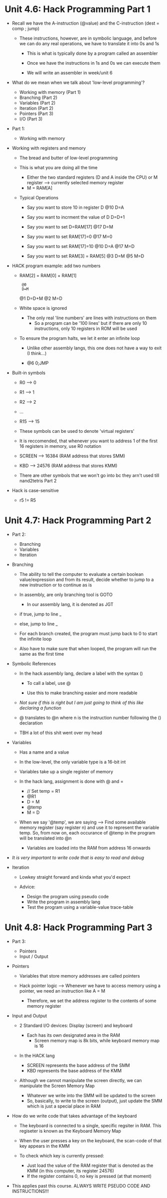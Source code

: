 # Unit 4.6: Hack Programming Part 1


* Recall we have the A-instruction (@value) and the C-instruction (dest = comp ; jump)

	- These instructions, however, are in symbolic language, and before we can do any real operations, we have to translate it into
	  0s and 1s
		- This is what is typically done by a program called an assembler
		- Once we have the instructions in 1s and 0s we can execute them

		- We will write an assembler in week/unit 6


* What do we mean when we talk about 'low-level programming'?

	- Working with memory (Part 1)
	- Branching	      (Part 2)
	- Variables	      (Part 2)
	- Iteration           (Part 2)
	- Pointers            (Part 3)
	- I/O		      (Part 3)


* Part 1:
	- Working with memory


* Working with registers and memory
	- The bread and butter of low-level programming

	- This is what you are doing all the time
		- Either the two standard registers (D and A inside the CPU) or M register --> currently selected memory register
		- M = RAM[A]


	- Typical Operations	
		- Say you want to store 10 in register D
		@10
		D=A

		- Say you want to incrment the value of D
		D=D+1

		- Say you want to set D=RAM[17]
		@17
		D=M

		- Say you want to set RAM[17]=0
		@17
		M=0

		- Say you want to set RAM[17]=10
		@10
		D=A
                @17
		M=D


		- Say you want to set RAM[3] = RAM[5]
		@3
		D=M
		@5
		M=D



* HACK program example: add two numbers

	- RAM[2] = RAM[0] + RAM[1]

           @0
           D=M
	   @1
	   D=D+M
           @2
           M=D


	- White space is ignored
		- The only real 'line numbers' are lines with instructions on them
			- So a program can be '100 lines' but if there are only 10 instructions, only 10 registers in ROM will be used



	- To ensure the program halts, we let it enter an infinite loop	
		- Unlike other assembly langs, this one does not have a way to exit (I think...)

		- @6
		  0;JMP




* Built-in symbols

	- R0 --> 0
	- R1 --> 1
	- R2 --> 2 
	- ...
	- R15 --> 15

	- These symbols can be used to denote 'virtual registers'
	- It is reccomended, that whenever you want to address 1 of the first 16 registers in memory, use R0 notation



	- SCREEN --> 16384 (RAM address that stores SMM)
	- KBD --> 24576 (RAM address that stores KMM)

	- There are other symbols that we won't go into bc they arn't used till nand2tetris Part 2


* Hack is case-sensitive
	- r5 != R5




# Unit 4.7: Hack Programming Part 2

* Part 2:
	- Branching
	- Variables
	- Iteration



* Branching
	- The ability to tell the computer to evaluate a certain boolean value/expression and from its result, decide whether to jump
	  to a new instruction or to continue as is

	- In assembly, are only branching tool is GOTO
		- In our assembly lang, it is denoted as JGT

	- if true, jump to line _
	- else, jump to line _

	- For each branch created, the program must jump back to 0 to start the infinite loop
	- Also have to make sure that when looped, the program will run the same as the first time 


* Symbolic References
	- In the hack assembly lang, declare a label with the syntax (<LABEL>)
		- To call a label, use @<LABEL>

		- Use this to make branching easier and more readable


	- *Not sure if this is right but I am just going to think of this like declaring a function*


	- @<LABEL> translates to @n where n is the instruction number following the (<LABEL>) declaration 

	- TBH a lot of this shit went over my head




* Variables
	- Has a name and a value

	- In the low-level, the only variable type is a 16-bit int

	- Variables take up a single register of memory

	- In the hack lang, assignment is done with @ and =

		- // Set temp = R1
		- @R1
		- D = M
		- @temp
		- M = D
	

	- When we say '@temp', we are saying --> Find some available memory register (say register n) and use it to represent the
	  variable temp. So, from now on, each occurance of @temp in the program will be translated into @n

		- Variables are loaded into the RAM from address 16 onwards



* *It is very important to write code that is easy to read and debug*



* Iteration

	- Lowkey straight forward and kinda what you'd expect

	- Advice:
		- Design the program using pseudo code
		- Write the program in assembly lang
		- Test the program using a variable-value trace-table



# Unit 4.8: Hack Programming Part 3

* Part 3:
	- Pointers
	- Input / Output 


* Pointers

	- Variables that store memory addresses are called pointers

	- Hack pointer logic --> Whenever we have to access memory using a pointer, we need an instruction like A = M

		- Therefore, we set the address register to the contents of some memory register



* Input and Output

	- 2 Standard I/O devices: Display (screen) and keyboard 
		- Each has its own designated area in the RAM
			- Screen memory map is 8k bits, while keyboard memory map is 16


	- In the HACK lang
		- SCREEN represents the base address of the SMM
		- KBD represents the base address of the KMM
	


	- Although we cannot manipulate the screen directly, we can manipulate the Screen Memory Map
		- Whatever we write into the SMM will be updated to the screen
		- So, basically, to write to the screen (output), just update the SMM which is just a special place in RAM



* How do we write code that takes advantage of the keyboard

	- The keyboard is connected to a single, specific regsiter in RAM. This regiseter is known as the Keyboard Memory Map
	- When the user presses a key on the keyboard, the scan-code of that key appears in the KMM


	- To check which key is currently pressed:
		- Just load the value of the RAM register that is denoted as the KMM (in this computer, its register 24576)
		- If the register contains 0, no key is pressed (at that moment)





* This applies past this course. ALWAYS WRITE PSEUDO CODE AND INSTRUCTIONS!!!



